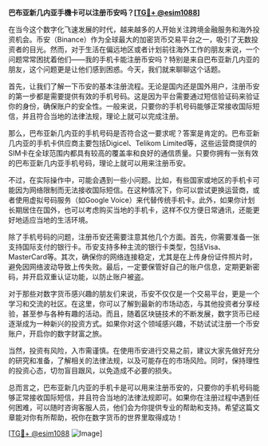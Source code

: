 **巴布亚新几内亚手機卡可以注册币安吗？[[TG💪+ @esim1088](https://t.me/s/esim1088)]**

在当今这个数字化飞速发展的时代，越来越多的人开始关注跨境金融服务和海外投资机会。币安（Binance）作为全球最大的加密货币交易平台之一，吸引了无数投资者的目光。然而，对于生活在偏远地区或者计划前往海外工作的朋友来说，一个问题常常困扰着他们——我的手机卡能注册币安吗？特别是来自巴布亚新几内亚的朋友，这个问题更是让他们感到困惑。今天，我们就来聊聊这个话题。

首先，让我们了解一下币安的基本注册流程。无论是国内还是国外用户，注册币安的第一步都是需要提供有效的手机号码。这是因为平台需要通过短信验证码来验证你的身份，确保账户的安全性。一般来说，只要你的手机号码能够正常接收国际短信，并且符合当地的法律法规，理论上就可以完成注册。

那么，巴布亚新几内亚的手机号码是否符合这一要求呢？答案是肯定的。巴布亚新几内亚的手机卡供应商主要包括Digicel、Telikom Limited等，这些运营商提供的SIM卡在全球范围内都具有较高的覆盖率和良好的通信质量。只要你拥有一张有效的巴布亚新几内亚手机号码，理论上就可以用来注册币安。

不过，在实际操作中，可能会遇到一些小问题。比如，有些国家或地区的手机卡可能因为网络限制而无法接收国际短信。在这种情况下，你可以尝试更换运营商，或者使用虚拟号码服务（如Google Voice）来代替传统手机卡。此外，如果你计划长期居住在国外，也可以考虑购买当地的手机卡，这样不仅方便日常通讯，还能更好地适应当地的生活环境。

除了手机号码的问题，注册币安还需要注意其他几个方面。首先，你需要准备一张支持国际支付的银行卡。币安支持多种主流的银行卡类型，包括Visa、MasterCard等。其次，确保你的网络连接稳定，尤其是在上传身份证件照片时，避免因网络波动导致上传失败。最后，一定要保管好自己的账户信息，定期更新密码，并开启双重认证功能，以防止账户被盗。

对于那些对数字货币感兴趣的朋友们来说，币安不仅仅是一个交易平台，更是一个学习和交流的社区。在这里，你可以了解到最新的市场动态，与其他投资者分享经验，甚至参与各种有趣的活动。而且，随着区块链技术的不断发展，数字货币已经逐渐成为一种新兴的投资方式。如果你对这个领域感兴趣，不妨试试注册一个币安账户，开启你的数字财富之旅。

当然，投资有风险，入市需谨慎。在使用币安进行交易之前，建议大家先做好充分的研究和准备，了解相关的法律法规，以及可能存在的市场风险。同时，保持理性的投资心态，切勿盲目跟风，以免造成不必要的损失。

总而言之，巴布亚新几内亚的手机卡是可以用来注册币安的，只要你的手机号码能够正常接收国际短信，并且符合当地的法律法规即可。如果你在注册过程中遇到任何困难，可以随时咨询客服人员，他们会为你提供专业的帮助和支持。希望这篇文章能对你有所帮助，祝你在数字货币的世界里取得成功！

[[TG💪+ @esim1088](https://t.me/s/esim1088) ![Image](https://i.postimg.cc/4NQfJmqS/Snipaste-2025-05-13-00-14-12.png)]